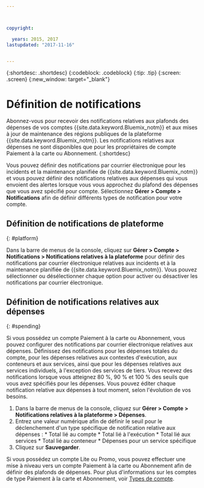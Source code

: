 ```yaml
---



copyright:

  years: 2015, 2017
lastupdated: "2017-11-16"


---
```


{:shortdesc: .shortdesc}
{:codeblock: .codeblock}
{:tip: .tip}
{:screen: .screen}
{:new_window: target="_blank"}

# Définition de notifications
Abonnez-vous pour recevoir des notifications relatives aux plafonds des dépenses de vos comptes {{site.data.keyword.Bluemix_notm}} et aux mises à jour de maintenance des régions publiques de la plateforme {{site.data.keyword.Bluemix_notm}}. Les notifications relatives aux dépenses ne sont disponibles que pour les propriétaires de compte Paiement à la carte ou Abonnement.
{:shortdesc}

Vous pouvez définir des notifications par courrier électronique pour les incidents et la maintenance planifiée de {{site.data.keyword.Bluemix_notm}} et vous pouvez définir des notifications relatives aux dépenses qui vous envoient des alertes lorsque vous vous approchez du plafond des dépenses que vous avez spécifié pour compte. Sélectionnez **Gérer > Compte > Notifications** afin de définir différents types de notification pour votre compte.

## Définition de notifications de plateforme
{: #platform}

Dans la barre de menus de la console, cliquez sur **Gérer > Compte > Notifications > Notifications relatives à la plateforme** pour définir des notifications par courrier électronique relatives aux incidents et à la maintenance planifiée de {{site.data.keyword.Bluemix_notm}}. Vous pouvez sélectionner ou désélectionner chaque option pour activer ou désactiver les notifications par courrier électronique.

## Définition de notifications relatives aux dépenses
{: #spending}

Si vous possédez un compte Paiement à la carte ou Abonnement, vous pouvez configurer des notifications par courrier électronique relatives aux dépenses. Définissez des notifications pour les dépenses totales du compte, pour les dépenses relatives aux contextes
d'exécution, aux conteneurs et aux services, ainsi que pour les dépenses relatives aux services individuels, à l'exception des services de tiers. Vous recevez des
notifications lorsque vous atteignez 80 %, 90 % et 100 % des seuils que vous avez spécifiés pour les dépenses. Vous pouvez éditer chaque notification
relative aux dépenses à tout moment, selon l'évolution de vos besoins.

  1. Dans la barre de menus de la console, cliquez sur **Gérer > Compte > Notifications relatives à la plateforme > Dépenses**.
  2. Entrez une valeur numérique afin de définir le seuil pour le déclenchement d'un type spécifique de notification relative aux dépenses :
    * Total lié au compte
    * Total lié à l'exécution
    * Total lié aux services
    * Total lié au conteneur
    * Dépenses pour un service spécifique
  3. Cliquez sur **Sauvegarder**.

Si vous possédez un compte Lite ou Promo, vous pouvez effectuer une mise à niveau vers un compte Paiement à la carte ou Abonnement afin de définir des plafonds de dépenses. Pour plus d'informations sur les comptes de type Paiement à la carte et Abonnement, voir [Types de compte](/docs/pricing/index.html).
